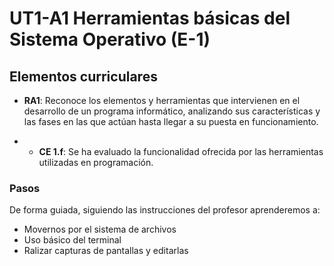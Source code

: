 # UT1-A1 Herramientas básicas del Sistema Operativo (E-1)



## Elementos curriculares

- **RA1**: Reconoce los elementos y herramientas que intervienen en el desarrollo  de un programa informático, analizando sus características y las fases  en las que actúan hasta llegar a su puesta en funcionamiento.

- - **CE 1.f**: Se ha evaluado la funcionalidad ofrecida por las herramientas utilizadas en programación.

### Pasos

De forma guiada, siguiendo las instrucciones del profesor aprenderemos a:

- Movernos por el sistema de archivos
- Uso básico del terminal
- Ralizar capturas de pantallas y editarlas
